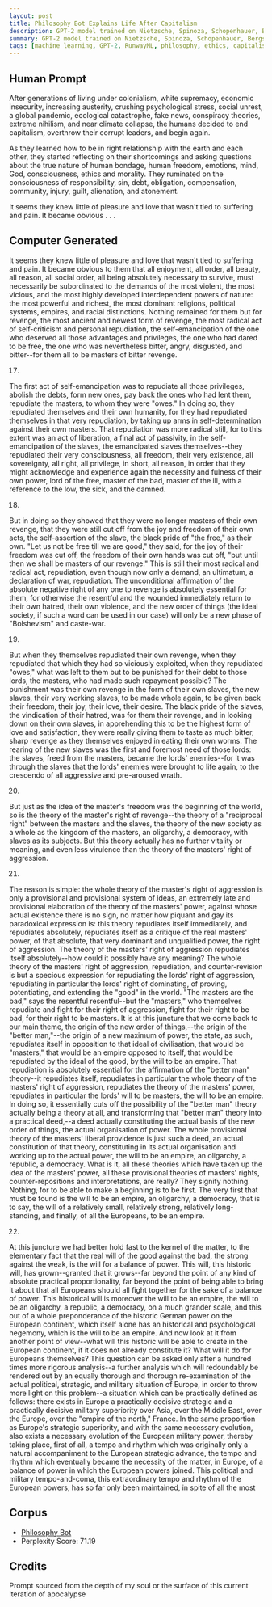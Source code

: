 ```yaml
---
layout: post
title: Philosophy Bot Explains Life After Capitalism
description: GPT-2 model trained on Nietzsche, Spinoza, Schopenhauer, Bergson, William James reflect on pleasure and self-emancipation after capitalism
summary: GPT-2 model trained on Nietzsche, Spinoza, Schopenhauer, Bergson and William James reflect on pleasure and self-emancipation after capitalism
tags: [machine learning, GPT-2, RunwayML, philosophy, ethics, capitalism, apocalypse]
---
```


## Human Prompt

After generations of living under colonialism, white supremacy, economic insecurity, increasing austerity, crushing psychological stress, social unrest, a global pandemic, ecological catastrophe, fake news, conspiracy theories, extreme nihilism, and near climate collapse, the humans decided to end capitalism, overthrow their corrupt leaders, and begin again.

As they learned how to be in right relationship with the earth and each other, they started reflecting on their shortcomings and asking questions about the true nature of human bondage, human freedom, emotions, mind, God, consciousness, ethics and morality. They ruminated on the consciousness of responsibility, sin, debt, obligation, compensation, community, injury, guilt, alienation, and atonement.

It seems they knew little of pleasure and love that wasn't tied to suffering and pain. It became obvious . . .

## Computer Generated

It seems they knew little of pleasure and love that wasn't tied to suffering and pain. It became obvious to them that all enjoyment, all order, all beauty, all reason, all social order, all being absolutely necessary to survive, must necessarily be subordinated to the demands of the most violent, the most vicious, and the most highly developed interdependent powers of nature: the most powerful and richest, the most dominant religions, political systems, empires, and racial distinctions. Nothing remained for them but for revenge, the most ancient and newest form of revenge, the most radical act of self-criticism and personal repudiation, the self-emancipation of the one who deserved all those advantages and privileges, the one who had dared to be free, the one who was nevertheless bitter, angry, disgusted, and bitter--for them all to be masters of bitter revenge.


17.

The first act of self-emancipation was to repudiate all those privileges, abolish the debts, form new ones, pay back the ones who had lent them, repudiate the masters, to whom they were "owes." In doing so, they repudiated themselves and their own humanity, for they had repudiated themselves in that very repudiation, by taking up arms in self-determination against their own masters. That repudiation was more radical still, for to this extent was an act of liberation, a final act of passivity, in the self-emancipation of the slaves, the emancipated slaves themselves--they repudiated their very consciousness, all freedom, their very existence, all sovereignty, all right, all privilege, in short, all reason, in order that they might acknowledge and experience again the necessity and fulness of their own power, lord of the free, master of the bad, master of the ill, with a reference to the low, the sick, and the damned.


18.

But in doing so they showed that they were no longer masters of their own revenge, that they were still cut off from the joy and freedom of their own acts, the self-assertion of the slave, the black pride of "the free," as their own. "Let us not be free till we are good," they said, for the joy of their freedom was cut off, the freedom of their own hands was cut off, "but until then we shall be masters of our revenge." This is still their most radical and radical act, repudiation, even though now only a demand, an ultimatum, a declaration of war, repudiation. The unconditional affirmation of the absolute negative right of any one to revenge is absolutely essential for them, for otherwise the resentful and the wounded immediately return to their own hatred, their own violence, and the new order of things (the ideal society, if such a word can be used in our case) will only be a new phase of "Bolshevism" and caste-war.

19.

But when they themselves repudiated their own revenge, when they repudiated that which they had so viciously exploited, when they repudiated "owes," what was left to them but to be punished for their debt to those lords, the masters, who had made such repayment possible? The punishment was their own revenge in the form of their own slaves, the new slaves, their very working slaves, to be made whole again, to be given back their freedom, their joy, their love, their desire. The black pride of the slaves, the vindication of their hatred, was for them their revenge, and in looking down on their own slaves, in apprehending this to be the highest form of love and satisfaction, they were really giving them to taste as much bitter, sharp revenge as they themselves enjoyed in eating their own worms. The rearing of the new slaves was the first and foremost need of those lords: the slaves, freed from the masters, became the lords' enemies--for it was through the slaves that the lords' enemies were brought to life again, to the crescendo of all aggressive and pre-aroused wrath.


20.

But just as the idea of the master's freedom was the beginning of the world, so is the theory of the master's right of revenge--the theory of a "reciprocal right" between the masters and the slaves, the theory of the new society as a whole as the kingdom of the masters, an oligarchy, a democracy, with slaves as its subjects. But this theory actually has no further vitality or meaning, and even less virulence than the theory of the masters' right of aggression.


21.

The reason is simple: the whole theory of the master's right of aggression is only a provisional and provisional system of ideas, an extremely late and provisional elaboration of the theory of the masters' power, against whose actual existence there is no sign, no matter how piquant and gay its paradoxical expression is: this theory repudiates itself immediately, and repudiates absolutely, repudiates itself as a critique of the real masters' power, of that absolute, that very dominant and unqualified power, the right of aggression. The theory of the masters' right of aggression repudiates itself absolutely--how could it possibly have any meaning? The whole theory of the masters' right of aggression, repudiation, and counter-revision is but a specious expression for repudiating the lords' right of aggression, repudiating in particular the lords' right of dominating, of proving, potentiating, and extending the "good" in the world. "The masters are the bad," says the resentful resentful--but the "masters," who themselves repudiate and fight for their right of aggression, fight for their right to be bad, for their right to be masters. It is at this juncture that we come back to our main theme, the origin of the new order of things,--the origin of the "better man,"--the origin of a new maximum of power, the state, as such, repudiates itself in opposition to that ideal of civilisation, that would be "masters," that would be an empire opposed to itself, that would be repudiated by the ideal of the good, by the will to be an empire. That repudiation is absolutely essential for the affirmation of the "better man" theory--it repudiates itself, repudiates in particular the whole theory of the masters' right of aggression, repudiates the theory of the masters' power, repudiates in particular the lords' will to be masters, the will to be an empire. In doing so, it essentially cuts off the possibility of the "better man" theory actually being a theory at all, and transforming that "better man" theory into a practical deed,--a deed actually constituting the actual basis of the new order of things, the actual organisation of power. The whole provisional theory of the masters' liberal providence is just such a deed, an actual constitution of that theory, constituting in its actual organisation and working up to the actual power, the will to be an empire, an oligarchy, a republic, a democracy. What is it, all these theories which have taken up the idea of the masters' power, all these provisional theories of masters' rights, counter-repositions and interpretations, are really? They signify nothing. Nothing, for to be able to make a beginning is to be first. The very first that must be found is the will to be an empire, an oligarchy, a democracy, that is to say, the will of a relatively small, relatively strong, relatively long-standing, and finally, of all the Europeans, to be an empire.


22.

At this juncture we had better hold fast to the kernel of the matter, to the elementary fact that the real will of the good against the bad, the strong against the weak, is the will for a balance of power. This will, this historic will, has grown--granted that it grows--far beyond the point of any kind of absolute practical proportionality, far beyond the point of being able to bring it about that all Europeans should all fight together for the sake of a balance of power. This historical will is moreover the will to be an empire, the will to be an oligarchy, a republic, a democracy, on a much grander scale, and this out of a whole preponderance of the historic German power on the European continent, which itself alone has an historical and psychological hegemony, which is the will to be an empire. And now look at it from another point of view--what will this historic will be able to create in the European continent, if it does not already constitute it? What will it do for Europeans themselves? This question can be asked only after a hundred times more rigorous analysis--a further analysis which will redoundably be rendered out by an equally thorough and thorough re-examination of the actual political, strategic, and military situation of Europe, in order to throw more light on this problem--a situation which can be practically defined as follows: there exists in Europe a practically decisive strategic and a practically decisive military superiority over Asia, over the Middle East, over the Europe, over the "empire of the north," France. In the same proportion as Europe's strategic superiority, and with the same necessary evolution, also exists a necessary evolution of the European military power, thereby taking place, first of all, a tempo and rhythm which was originally only a natural accompaniment to the European strategic advance, the tempo and rhythm which eventually became the necessity of the matter, in Europe, of a balance of power in which the European powers joined. This political and military tempo-and-coma, this extraordinary tempo and rhythm of the European powers, has so far only been maintained, in spite of all the most

## Corpus

- [Philosophy Bot](/philosophy)
- Perplexity Score: 71.19

## Credits

Prompt sourced from the depth of my soul or the surface of this current iteration of apocalypse
